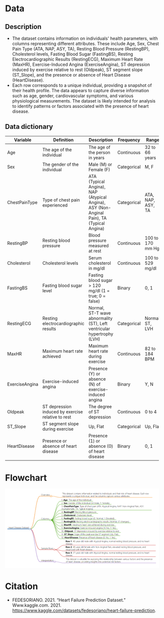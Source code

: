 # Data
## Description 
- The dataset contains information on individuals' health parameters, with columns representing different attributes. These include Age, Sex, Chest Pain Type (ATA, NAP, ASY, TA), Resting Blood Pressure (RestingBP), Cholesterol levels, Fasting Blood Sugar (FastingBS), Resting Electrocardiographic Results (RestingECG), Maximum Heart Rate (MaxHR), Exercise-Induced Angina (ExerciseAngina), ST depression induced by exercise relative to rest (Oldpeak), ST segment slope (ST_Slope), and the presence or absence of Heart Disease (HeartDisease).
- Each row corresponds to a unique individual, providing a snapshot of their health profile. The data appears to capture diverse information such as age, gender, cardiovascular symptoms, and various physiological measurements. The dataset is likely intended for analysis to identify patterns or factors associated with the presence of heart disease.

## Data dictionary
| Variable        | Definition                                          | Description                                         | Frequency     | Range                | Unit        | Type      |
|-----------------|-----------------------------------------------------|-----------------------------------------------------|---------------|----------------------|-------------|-----------|
| Age             | The age of the individual                           | The age of the person in years                      | Continuous    | 32 to 66 years        | Years       | Numerical |
| Sex             | The gender of the individual                        | Male (M) or Female (F)                             | Categorical   | M, F                 | Category    | Categorical |
| ChestPainType   | Type of chest pain experienced                      | ATA (Typical Angina), NAP (Atypical Angina), ASY (Non-Anginal Pain), TA (Typical Angina) | Categorical   | ATA, NAP, ASY, TA    | Category    | Categorical |
| RestingBP       | Resting blood pressure                               | Blood pressure measured at rest                     | Continuous    | 100 to 170 mm Hg     | mm Hg       | Numerical |
| Cholesterol     | Cholesterol levels                                   | Serum cholesterol in mg/dl                          | Continuous    | 100 to 529 mg/dl     | mg/dl       | Numerical |
| FastingBS       | Fasting blood sugar level                            | Fasting blood sugar > 120 mg/dl (1 = true; 0 = false) | Binary        | 0, 1                 | Category    | Binary    |
| RestingECG      | Resting electrocardiographic results                | Normal, ST-T wave abnormality (ST), Left ventricular hypertrophy (LVH) | Categorical   | Normal, ST, LVH      | Category    | Categorical |
| MaxHR           | Maximum heart rate achieved                         | Maximum heart rate during exercise                 | Continuous    | 82 to 184 BPM        | BPM         | Numerical |
| ExerciseAngina  | Exercise-induced angina                             | Presence (Y) or absence (N) of exercise-induced angina | Binary        | Y, N                | Category    | Binary    |
| Oldpeak         | ST depression induced by exercise relative to rest  | The degree of ST depression                         | Continuous    | 0 to 4               | Dimensionless | Numerical |
| ST_Slope        | ST segment slope during exercise                    | Up, Flat                                            | Categorical   | Up, Flat             | Category    | Categorical |
| HeartDisease    | Presence or absence of heart disease                 | Presence (1) or absence (0) of heart disease        | Binary        | 0, 1                 | Category    | Binary    |
# Flowchart
![](data/1.PNG)
# Citation
- FEDESORIANO. 2021. “Heart Failure Prediction Dataset.” Www.kaggle.com. 2021. https://www.kaggle.com/datasets/fedesoriano/heart-failure-prediction.
